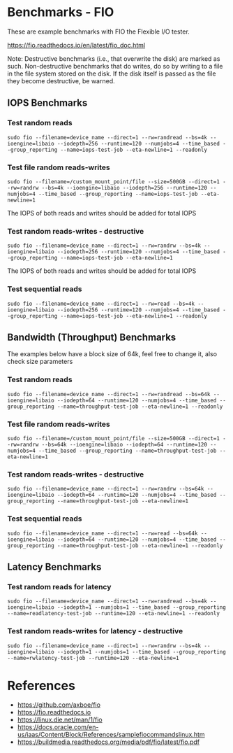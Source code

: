 # Benchmarks - FIO

These are example benchmarks with FIO the Flexible I/O tester.

https://fio.readthedocs.io/en/latest/fio_doc.html

Note: Destructive benchmarks (i.e., that overwrite the disk) are marked as such. Non-destructive benchmarks that do writes, do so by writing to a file in the file system stored on the disk. If the disk itself is passed as the file they become destructive, be warned.

## IOPS Benchmarks

### Test random reads

```shell
sudo fio --filename=device_name --direct=1 --rw=randread --bs=4k --ioengine=libaio --iodepth=256 --runtime=120 --numjobs=4 --time_based --group_reporting --name=iops-test-job --eta-newline=1 --readonly
```

### Test file random reads-writes

```shell
sudo fio --filename=/custom_mount_point/file --size=500GB --direct=1 --rw=randrw --bs=4k --ioengine=libaio --iodepth=256 --runtime=120 --numjobs=4 --time_based --group_reporting --name=iops-test-job --eta-newline=1
```

The IOPS of both reads and writes should be added for total IOPS

### Test random reads-writes - **destructive**

```shell
sudo fio --filename=device_name --direct=1 --rw=randrw --bs=4k --ioengine=libaio --iodepth=256 --runtime=120 --numjobs=4 --time_based --group_reporting --name=iops-test-job --eta-newline=1
```

The IOPS of both reads and writes should be added for total IOPS

### Test sequential reads

```shell
sudo fio --filename=device_name --direct=1 --rw=read --bs=4k --ioengine=libaio --iodepth=256 --runtime=120 --numjobs=4 --time_based --group_reporting --name=iops-test-job --eta-newline=1 --readonly
```

## Bandwidth (Throughput) Benchmarks

The examples below have a block size of 64k, feel free to change it, also check size parameters

### Test random reads

```shell
sudo fio --filename=device_name --direct=1 --rw=randread --bs=64k --ioengine=libaio --iodepth=64 --runtime=120 --numjobs=4 --time_based --group_reporting --name=throughput-test-job --eta-newline=1 --readonly
```

### Test file random reads-writes

```shell
sudo fio --filename=/custom_mount_point/file --size=500GB --direct=1 --rw=randrw --bs=64k --ioengine=libaio --iodepth=64 --runtime=120 --numjobs=4 --time_based --group_reporting --name=throughput-test-job --eta-newline=1 
```

### Test random reads-writes - **destructive**

```shell
sudo fio --filename=device_name --direct=1 --rw=randrw --bs=64k --ioengine=libaio --iodepth=64 --runtime=120 --numjobs=4 --time_based --group_reporting --name=throughput-test-job --eta-newline=1
```

### Test sequential reads

```shell
sudo fio --filename=device_name --direct=1 --rw=read --bs=64k --ioengine=libaio --iodepth=64 --runtime=120 --numjobs=4 --time_based --group_reporting --name=throughput-test-job --eta-newline=1 --readonly
```

## Latency Benchmarks

### Test random reads for latency

```shell
sudo fio --filename=device_name --direct=1 --rw=randread --bs=4k --ioengine=libaio --iodepth=1 --numjobs=1 --time_based --group_reporting --name=readlatency-test-job --runtime=120 --eta-newline=1 --readonly
```

### Test random reads-writes for latency - **destructive**

```shell
sudo fio --filename=device_name --direct=1 --rw=randrw --bs=4k --ioengine=libaio --iodepth=1 --numjobs=1 --time_based --group_reporting --name=rwlatency-test-job --runtime=120 --eta-newline=1
```

# References

- https://github.com/axboe/fio
- https://fio.readthedocs.io
- https://linux.die.net/man/1/fio
- https://docs.oracle.com/en-us/iaas/Content/Block/References/samplefiocommandslinux.htm
- https://buildmedia.readthedocs.org/media/pdf/fio/latest/fio.pdf